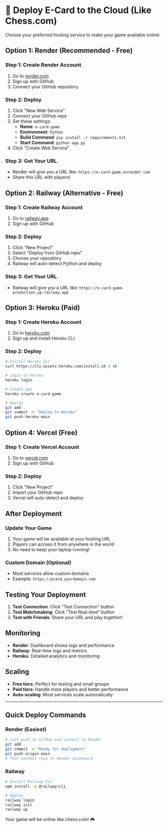 # 🚀 Deploy E-Card to the Cloud (Like Chess.com)

Choose your preferred hosting service to make your game available online:

## **Option 1: Render (Recommended - Free)**

### Step 1: Create Render Account
1. Go to [render.com](https://render.com)
2. Sign up with GitHub
3. Connect your GitHub repository

### Step 2: Deploy
1. Click "New Web Service"
2. Connect your GitHub repo
3. Set these settings:
   - **Name**: `e-card-game`
   - **Environment**: `Python`
   - **Build Command**: `pip install -r requirements.txt`
   - **Start Command**: `python app.py`
4. Click "Create Web Service"

### Step 3: Get Your URL
- Render will give you a URL like: `https://e-card-game.onrender.com`
- Share this URL with players!

## **Option 2: Railway (Alternative - Free)**

### Step 1: Create Railway Account
1. Go to [railway.app](https://railway.app)
2. Sign up with GitHub

### Step 2: Deploy
1. Click "New Project"
2. Select "Deploy from GitHub repo"
3. Choose your repository
4. Railway will auto-detect Python and deploy

### Step 3: Get Your URL
- Railway will give you a URL like: `https://e-card-game-production.up.railway.app`

## **Option 3: Heroku (Paid)**

### Step 1: Create Heroku Account
1. Go to [heroku.com](https://heroku.com)
2. Sign up and install Heroku CLI

### Step 2: Deploy
```bash
# Install Heroku CLI
curl https://cli-assets.heroku.com/install.sh | sh

# Login to Heroku
heroku login

# Create app
heroku create e-card-game

# Deploy
git add .
git commit -m "Deploy to Heroku"
git push heroku main
```

## **Option 4: Vercel (Free)**

### Step 1: Create Vercel Account
1. Go to [vercel.com](https://vercel.com)
2. Sign up with GitHub

### Step 2: Deploy
1. Click "New Project"
2. Import your GitHub repo
3. Vercel will auto-detect and deploy

## **After Deployment**

### Update Your Game
1. Your game will be available at your hosting URL
2. Players can access it from anywhere in the world
3. No need to keep your laptop running!

### Custom Domain (Optional)
- Most services allow custom domains
- Example: `https://ecard.yourdomain.com`

## **Testing Your Deployment**

1. **Test Connection**: Click "Test Connection" button
2. **Test Matchmaking**: Click "Test Real-time" button
3. **Test with Friends**: Share your URL and play together!

## **Monitoring**

- **Render**: Dashboard shows logs and performance
- **Railway**: Real-time logs and metrics
- **Heroku**: Detailed analytics and monitoring

## **Scaling**

- **Free tiers**: Perfect for testing and small groups
- **Paid tiers**: Handle more players and better performance
- **Auto-scaling**: Most services scale automatically

---

## **Quick Deploy Commands**

### Render (Easiest)
```bash
# Just push to GitHub and connect to Render
git add .
git commit -m "Ready for deployment"
git push origin main
# Then connect repo to Render dashboard
```

### Railway
```bash
# Install Railway CLI
npm install -g @railway/cli

# Deploy
railway login
railway init
railway up
```

Your game will be online like chess.com! 🎮 